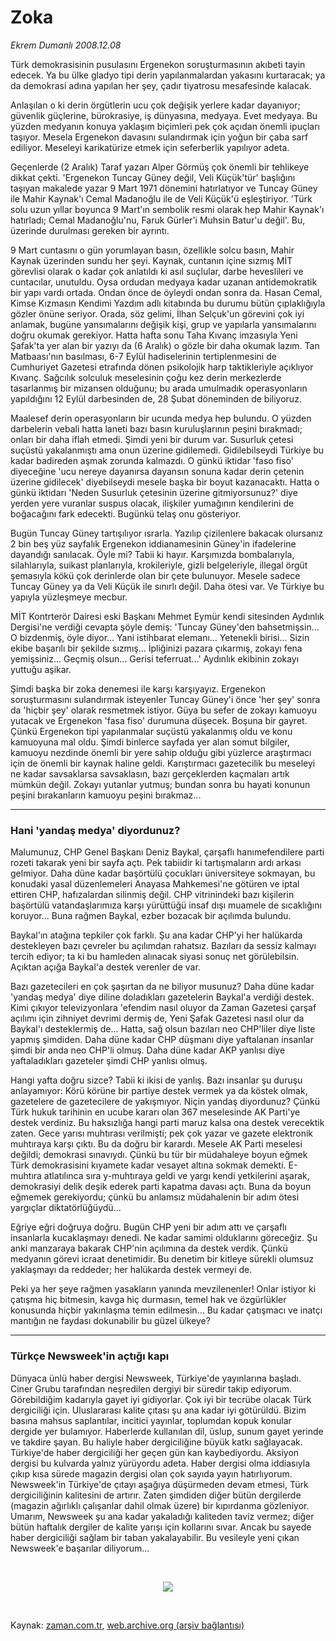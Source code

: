 # Zoka

*Ekrem Dumanlı 2008.12.08*

<tr><td class="metin" colspan="2" style="padding-top: 20px; padding-left: 5px; padding-right: 10px;">Türk demokrasisinin pusulasını Ergenekon soruşturmasının akıbeti tayin edecek. Ya bu ülke gladyo tipi derin yapılanmalardan yakasını kurtaracak; ya da demokrasi adına yapılan her şey, çadır tiyatrosu mesafesinde kalacak.</td></tr><tr><td class="metin" colspan="2" style="padding-top: 20px; padding-left: 5px; padding-right: 10px;"><p> Anlaşılan o ki derin örgütlerin ucu çok değişik yerlere kadar dayanıyor; güvenlik güçlerine, bürokrasiye, iş dünyasına, medyaya. Evet medyaya. Bu yüzden medyanın konuya yaklaşım biçimleri pek çok açıdan önemli ipuçları taşıyor. Mesela Ergenekon davasını sulandırmak için yoğun bir çaba sarf ediliyor. Meseleyi karikatürize etmek için seferberlik yapılıyor adeta. 
<p> Geçenlerde (2 Aralık) Taraf yazarı Alper Görmüş çok önemli bir tehlikeye dikkat çekti. 'Ergenekon Tuncay Güney değil, Veli Küçük'tür' başlığını taşıyan makalede yazar 9 Mart 1971 dönemini hatırlatıyor ve Tuncay Güney ile Mahir Kaynak'ı Cemal Madanoğlu ile de Veli Küçük'ü eşleştiriyor. 'Türk solu uzun yıllar boyunca 9 Mart'ın sembolik resmi olarak hep Mahir Kaynak'ı hatırladı; Cemal Madanoğlu'nu, Faruk Gürler'i Muhsin Batur'u değil'. Bu, üzerinde durulması gereken bir ayrıntı.
<p> 9 Mart cuntasını o gün yorumlayan basın, özellikle solcu basın, Mahir Kaynak üzerinden sundu her şeyi. Kaynak, cuntanın içine sızmış MİT görevlisi olarak o kadar çok anlatıldı ki asıl suçlular, darbe heveslileri ve cuntacılar, unutuldu. Oysa ordudan medyaya kadar uzanan antidemokratik bir yapı vardı ortada. Ondan önce de öyleydi ondan sonra da. Hasan Cemal, Kimse Kızmasın Kendimi Yazdım adlı kitabında bu durumu bütün çıplaklığıyla gözler önüne seriyor. Orada, söz gelimi, İlhan Selçuk'un görevini çok iyi anlamak, bugüne yansımalarını değişik kişi, grup ve yapılarla yansımalarını doğru okumak gerekiyor. Hatta hafta sonu Taha Kıvanç imzasıyla Yeni Şafak'ta yer alan bir yazıyı da (6 Aralık) o gözle bir daha okumak lazım. Tan Matbaası'nın basılması, 6-7 Eylül hadiselerinin tertiplenmesini de Cumhuriyet Gazetesi etrafında dönen psikolojik harp taktikleriyle açıklıyor Kıvanç. Sağcılık solculuk meselesinin çoğu kez derin merkezlerde tasarlanmış bir mizansen olduğunu; bu arada umulmadık operasyonların yapıldığını 12 Eylül darbesinden de, 28 Şubat döneminden de biliyoruz. 
<p> Maalesef derin operasyonların bir ucunda medya hep bulundu. O yüzden darbelerin vebali hatta laneti bazı basın kuruluşlarının peşini bırakmadı; onları bir daha iflah etmedi. Şimdi yeni bir durum var. Susurluk çetesi suçüstü yakalanmıştı ama onun üzerine gidilemedi. Gidilebilseydi Türkiye bu kadar badireden aşmak zorunda kalmazdı. O günkü iktidar 'faso fiso' diyeceğine 'ucu nereye dayanırsa dayansın sonuna kadar derin çetenin üzerine gidilecek' diyebilseydi mesele başka bir boyut kazanacaktı. Hatta o günkü iktidarı 'Neden Susurluk çetesinin üzerine gitmiyorsunuz?' diye yerden yere vuranlar suspus olacak, ilişkiler yumağının kendilerini de boğacağını fark edecekti. Bugünkü telaş onu gösteriyor. 
<p> Bugün Tuncay Güney tartışılıyor ısrarla. Yazılıp çizilenlere bakacak olursanız 2 bin beş yüz sayfalık Ergenekon iddianamesinin Güney'in ifadelerine dayandığı sanılacak. Öyle mi? Tabii ki hayır. Karşımızda bombalarıyla, silahlarıyla, suikast planlarıyla, krokileriyle, gizli belgeleriyle, illegal örgüt şemasıyla kökü çok derinlerde olan bir çete bulunuyor. Mesele sadece Tuncay Güney ya da Veli Küçük ile sınırlı değil. Daha ötesi var. Ve Türkiye bu yapıyla yüzleşmeye mecbur. 
<p> MİT Kontrterör Dairesi eski Başkanı Mehmet Eymür kendi sitesinden Aydınlık Dergisi'ne verdiği cevapta şöyle demiş: 'Tuncay Güney'den bahsetmişsin... O bizdenmiş, öyle diyor... Yani istihbarat elemanı... Yetenekli birisi... Sizin ekibe başarılı bir şekilde sızmış... İpliğinizi pazara çıkarmış, zokayı fena yemişsiniz... Geçmiş olsun... Gerisi teferruat...' Aydınlık ekibinin zokayı yuttuğu aşikar. 
<p> Şimdi başka bir zoka denemesi ile karşı karşıyayız. Ergenekon soruşturmasını sulandırmak isteyenler Tuncay Güney'i önce 'her şey' sonra da 'hiçbir şey' olarak resmetmek istiyor. Güya bu sefer de zokayı kamuoyu yutacak ve Ergenekon 'fasa fiso' durumuna düşecek. Boşuna bir gayret. Çünkü Ergenekon tipi yapılanmalar suçüstü yakalanmış oldu ve konu kamuoyuna mal oldu. Şimdi binlerce sayfada yer alan somut bilgiler, kamuoyu nezdinde önemli bir yere sahip olduğu gibi yüzlerce araştırmacı için de önemli bir kaynak haline geldi. Karıştırmacı gazetecilik bu meseleyi ne kadar savsaklarsa savsaklasın, bazı gerçeklerden kaçmaları artık mümkün değil. Zokayı yutanlar yutmuş; bundan sonra bu hayati konunun peşini bırakanların kamuoyu peşini bırakmaz...
<p><hr/>
<p><h3>Hani 'yandaş medya' diyordunuz?</h3>
<p>Malumunuz, CHP Genel Başkanı Deniz Baykal, çarşaflı hanımefendilere parti rozeti takarak yeni bir sayfa açtı. Pek tabiidir ki tartışmaların ardı arkası gelmiyor. Daha düne kadar başörtülü çocukları üniversiteye sokmayan, bu konudaki yasal düzenlemeleri Anayasa Mahkemesi'ne götüren ve iptal ettiren CHP, hafızalardan silinmiş değil. CHP vitrinindeki bazı kişilerin başörtülü vatandaşlarımıza karşı yürüttüğü insaf dışı muamele de sıcaklığını koruyor... Buna rağmen Baykal, ezber bozacak bir açılımda bulundu. 
<p>Baykal'ın atağına tepkiler çok farklı. Şu ana kadar CHP'yi her halükarda destekleyen bazı çevreler bu açılımdan rahatsız. Bazıları da sessiz kalmayı tercih ediyor; ta ki bu hamleden alınacak siyasi sonuç net görülebilsin. Açıktan açığa Baykal'a destek verenler de var.
<p>Bazı gazetecileri en çok şaşırtan da ne biliyor musunuz? Daha düne kadar 'yandaş medya' diye diline doladıkları gazetelerin Baykal'a verdiği destek. Kimi çıkıyor televizyonlara 'efendim nasıl oluyor da Zaman Gazetesi çarşaf açılımı için zihniyet devrimi dermiş de, Yeni Şafak Gazetesi nasıl olur da Baykal'ı desteklermiş de... Hatta, sağ olsun bazıları neo CHP'liler diye liste yapmış şimdiden. Daha düne kadar CHP düşmanı diye yaftalanan insanlar şimdi bir anda neo CHP'li olmuş. Daha düne kadar AKP yanlısı diye yaftaladıkları gazeteler şimdi CHP yanlısı olmuş. 
<p>Hangi yafta doğru sizce? Tabii ki ikisi de yanlış. Bazı insanlar şu duruşu anlayamıyor: Körü körüne bir partiye destek vermek ya da köstek olmak, gazetelere de gazetecilere de yakışmıyor. Niçin yandaş diyordunuz? Çünkü Türk hukuk tarihinin en ucube kararı olan 367 meselesinde AK Parti'ye destek verdiniz. Bu haksızlığa hangi parti maruz kalsa ona destek verecektik zaten. Gece yarısı muhtırası verilmişti; pek çok yazar ve gazete elektronik muhtıraya karşı çıktı. Bu da doğru bir karardı. Mesele AK Parti meselesi değildi; demokrasi sınavıydı. Çünkü bu tür bir müdahaleye boyun eğmek Türk demokrasisini kıyamete kadar vesayet altına sokmak demekti. E-muhtıra atlatılınca sıra y-muhtıraya geldi ve yargı kendi yetkilerini aşarak, demokrasiyi delik deşik ederek parti kapatma davası açtı. Buna da boyun eğmemek gerekiyordu; çünkü bu anlamsız müdahalenin bir adım ötesi yargıçlar diktatörlüğüydü... 
<p>Eğriye eğri doğruya doğru. Bugün CHP yeni bir adım attı ve çarşaflı insanlarla kucaklaşmayı denedi. Ne kadar samimi olduklarını göreceğiz. Şu anki manzaraya bakarak CHP'nin açılımına da destek verdik. Çünkü medyanın görevi icraat denetimidir. Bu denetim bir kitleye sürekli olumsuz yaklaşmayı da reddeder; her halükarda destek vermeyi de. 
<p>Peki ya her şeye rağmen yasakların yanında mevzilenenler! Onlar istiyor ki çatışma hiç bitmesin, kavga hiç durmasın, temel hak ve özgürlükler konusunda hiçbir yakınlaşma temin edilmesin... Bu kadar çatışmacı ve inatçı mantığın ne faydası dokunabilir bu güzel ülkeye?
<p><hr/>
<p><h3>Türkçe Newsweek'in açtığı kapı</h3>
<p>Dünyaca ünlü haber dergisi Newsweek, Türkiye'de yayınlarına başladı. Ciner Grubu tarafından neşredilen dergiyi bir süredir takip ediyorum. Görebildiğim kadarıyla gayet iyi gidiyorlar. Çok iyi bir tecrübe olacak Türk dergiciliği için. Uluslararası kalite çıtası şu ana kadar iyi götürüldü. Bizim basına mahsus saplantılar, incitici yayınlar, toplumdan kopuk konular dergide yer bulamıyor. Haberlerde kullanılan dil, üslup, sunum gayet yerinde ve takdire şayan. Bu haliyle haber dergiciliğine büyük katkı sağlayacak. Türkiye'de haber dergiciliği her geçen gün kan kaybediyordu. Aksiyon dergisi bu kulvarda yalnız yürüyordu adeta. Haber dergisi olma iddiasıyla çıkıp kısa sürede magazin dergisi olan çok sayıda yayın hatırlıyorum. Newsweek'in Türkiye'de çıtayı aşağıya düşürmeden devam etmesi, Türk dergiciliğinin kalitesini de artırır. Zaten şimdiden diğer bütün dergilerde (magazin ağırlıklı çalışanlar dahil olmak üzere) bir kıpırdanma gözleniyor. Umarım, Newsweek şu ana kadar yakaladığı kaliteden taviz vermez; diğer bütün haftalık dergiler de kalite yarışı için kollarını sıvar. Ancak bu sayede haber dergiciliği sağlam bir taban yakalayabilir. Bu vesileyle yeni çıkan Newsweek'e başarılar diliyorum...
<p><br/>
<p><p align="center"><img border="0" src="http://web.archive.org/web/20090220232932im_/http://medya.zaman.com.tr/2008/12/08/satis.gif"/>
<p><br/></p></p></p></p></p></p></p></p></p></p></p></p></p></p></p></p></p></p></p></p></p></p></td></tr>

Kaynak: [zaman.com.tr](http://zaman.com.tr/yazar.do?yazino=768411), [web.archive.org (arşiv bağlantısı)](http://web.archive.org/web/20090220232932/http://zaman.com.tr:80/yazar.do?yazino=768411)
